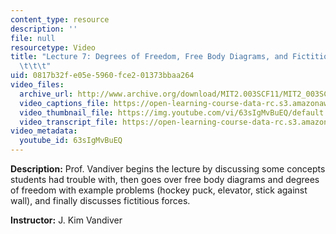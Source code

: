 ```yaml
---
content_type: resource
description: ''
file: null
resourcetype: Video
title: "Lecture 7: Degrees of Freedom, Free Body Diagrams, and Fictitious Forces\t\
  \t\t\t"
uid: 0817b32f-e05e-5960-fce2-01373bbaa264
video_files:
  archive_url: http://www.archive.org/download/MIT2.003SCF11/MIT2_003SCF11_lec07_300k.mp4
  video_captions_file: https://open-learning-course-data-rc.s3.amazonaws.com/2-003sc-engineering-dynamics-fall-2011/cc32c31a521b5d1bb6fbb0367a469fb1_63sIgMvBuEQ.vtt
  video_thumbnail_file: https://img.youtube.com/vi/63sIgMvBuEQ/default.jpg
  video_transcript_file: https://open-learning-course-data-rc.s3.amazonaws.com/2-003sc-engineering-dynamics-fall-2011/fc163fc37af28c2a0d0a5430dba9cdb1_63sIgMvBuEQ.pdf
video_metadata:
  youtube_id: 63sIgMvBuEQ
---
```


**Description:** Prof. Vandiver begins the lecture by discussing some concepts students had trouble with, then goes over free body diagrams and degrees of freedom with example problems (hockey puck, elevator, stick against wall), and finally discusses fictitious forces.

**Instructor:** J. Kim Vandiver